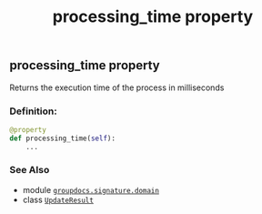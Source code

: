 ﻿---
title: processing_time property
second_title: GroupDocs.Signature for Python via .NET API References
description: 
type: docs
url: /python-net/groupdocs.signature.domain/updateresult/processing_time/
is_root: false
weight: 50
---

## processing_time property


Returns the execution time of the process in milliseconds
### Definition:
```python
@property
def processing_time(self):
    ...
```

### See Also
* module [`groupdocs.signature.domain`](../../)
* class [`UpdateResult`](/signature/python-net/groupdocs.signature.domain/updateresult)
